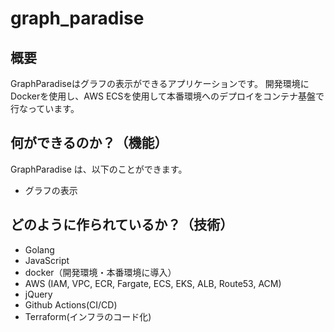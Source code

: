 # graph_paradise

## 概要
GraphParadiseはグラフの表示ができるアプリケーションです。
開発環境にDockerを使用し、AWS ECSを使用して本番環境へのデプロイをコンテナ基盤で行なっています。

## 何ができるのか？（機能）
GraphParadise は、以下のことができます。

- グラフの表示

## どのように作られているか？（技術）

- Golang
- JavaScript
- docker（開発環境・本番環境に導入）
- AWS (IAM, VPC, ECR, Fargate, ECS, EKS, ALB, Route53, ACM)
- jQuery
- Github Actions(CI/CD)
- Terraform(インフラのコード化)

